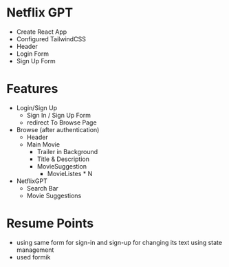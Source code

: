 # Netflix GPT

- Create React App
- Configured TailwindCSS
- Header
- Login Form
- Sign Up Form

# Features

- Login/Sign Up
  - Sign In / Sign Up Form
  - redirect To Browse Page
- Browse (after authentication)
  - Header
  - Main Movie
    - Trailer in Background
    - Title & Description
    - MovieSuggestion
      - MovieListes \* N
- NetflixGPT
  - Search Bar
  - Movie Suggestions

# Resume Points

- using same form for sign-in and sign-up for changing its text using state management
- used formik
